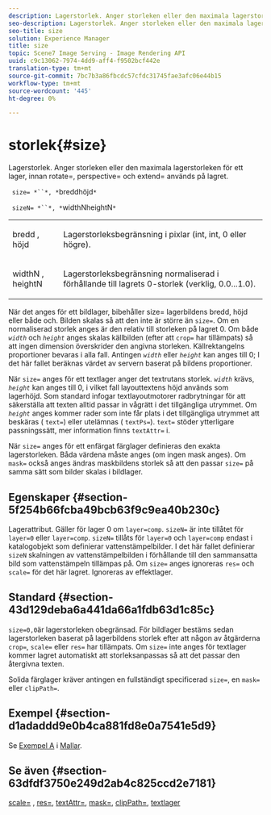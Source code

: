 ```yaml
---
description: Lagerstorlek. Anger storleken eller den maximala lagerstorleken för ett lager, innan rotate=, perspective= och extend= används på lagret.
seo-description: Lagerstorlek. Anger storleken eller den maximala lagerstorleken för ett lager, innan rotate=, perspective= och extend= används på lagret.
seo-title: size
solution: Experience Manager
title: size
topic: Scene7 Image Serving - Image Rendering API
uuid: c9c13062-7974-4dd9-aff4-f9502bcf442e
translation-type: tm+mt
source-git-commit: 7bc7b3a86fbcdc57cfdc31745fae3afc06e44b15
workflow-type: tm+mt
source-wordcount: '445'
ht-degree: 0%

---
```



# storlek{#size}

Lagerstorlek. Anger storleken eller den maximala lagerstorleken för ett lager, innan rotate=, perspective= och extend= används på lagret.

` size= *``*, *`breddhöjd`*`

` sizeN= *``*, *`widthNheightN`*`

<table id="simpletable_FBE17D736F93485AA0053BF447B4CC9F"> 
 <tr class="strow"> 
  <td class="stentry"> <p> <span class="codeph"> <span class="varname"> bredd  </span>,  <span class="varname"> höjd  </span> </span> </p> </td> 
  <td class="stentry"> <p>Lagerstorleksbegränsning i pixlar (int, int, 0 eller högre). </p> </td> 
 </tr> 
 <tr class="strow"> 
  <td class="stentry"> <p> <span class="codeph"> <span class="varname"> widthN  </span>,  <span class="varname"> heightN  </span> </span> </p> </td> 
  <td class="stentry"> <p>Lagerstorleksbegränsning normaliserad i förhållande till lagrets 0-storlek (verklig, 0.0...1.0). </p> </td> 
 </tr> 
</table>

När det anges för ett bildlager, bibehåller size= lagerbildens bredd, höjd eller både och. Bilden skalas så att den inte är större än `size=`. Om en normaliserad storlek anges är den relativ till storleken på lagret 0. Om både *`width`* och *`height`* anges skalas källbilden (efter att `crop=` har tillämpats) så att ingen dimension överskrider den angivna storleken. Källrektangelns proportioner bevaras i alla fall. Antingen *`width`* eller *`height`* kan anges till 0; I det här fallet beräknas värdet av servern baserat på bildens proportioner.

När `size=` anges för ett textlager anger det textrutans storlek. *`width`* krävs,  *`height`* kan anges till 0, i vilket fall layouttextens höjd används som lagerhöjd. Som standard infogar textlayoutmotorer radbrytningar för att säkerställa att texten alltid passar in vågrätt i det tillgängliga utrymmet. Om *`height`* anges kommer rader som inte får plats i det tillgängliga utrymmet att beskäras ( `text=`) eller utelämnas ( `textPs=`). `text=` stöder ytterligare passningssätt, mer information finns  `textAttr=` i.

När `size=` anges för ett enfärgat färglager definieras den exakta lagerstorleken. Båda värdena måste anges (om ingen mask anges). Om `mask=` också anges ändras maskbildens storlek så att den passar `size=` på samma sätt som bilder skalas i bildlager.

## Egenskaper {#section-5f254b66fcba49bcb63f9c9ea40b230c}

Lagerattribut. Gäller för lager 0 om `layer=comp`. `sizeN=` är inte tillåtet för  `layer=0` eller  `layer=comp`. `sizeN=` tillåts för  `layer=0` och  `layer=comp` endast i katalogobjekt som definierar vattenstämpelbilder. I det här fallet definierar `sizeN` skalningen av vattenstämpelbilden i förhållande till den sammansatta bild som vattenstämpeln tillämpas på. Om `size=` anges ignoreras `res=` och `scale=` för det här lagret. Ignoreras av effektlager.

## Standard {#section-43d129deba6a441da66a1fdb63d1c85c}

`size=0,0`är lagerstorleken obegränsad. För bildlager bestäms sedan lagerstorleken baserat på lagerbildens storlek efter att någon av åtgärderna `crop=`, `scale=` eller `res=` har tillämpats. Om `size=` inte anges för textlager kommer lagret automatiskt att storleksanpassas så att det passar den återgivna texten.

Solida färglager kräver antingen en fullständigt specificerad `size=`, en `mask=` eller `clipPath=`.

## Exempel {#section-d1adaddd9e0b4ca881fd8e0a7541e5d9}

Se [Exempel A](../../../../../is-api/http-ref/image-serving-api-ref/c-http-protocol-reference/c-templates/r-example-a.md#reference-c78ea82e8a1646738e764fa6685dfbac) i [Mallar](../../../../../is-api/http-ref/image-serving-api-ref/c-http-protocol-reference/c-templates/c-templates.md#concept-3cd2d2adae0e41b2979b9640244d4d3e).

## Se även {#section-63dfdf3750e249d2ab4c825ccd2e7181}

[scale=](../../../../../is-api/http-ref/image-serving-api-ref/c-http-protocol-reference/c-command-reference/r-is-http-scale.md#reference-098c30cea1764f189e6f7c7e400cc065) ,  [res=](../../../../../is-api/http-ref/image-serving-api-ref/c-http-protocol-reference/c-command-reference/r-res.md#reference-3d6fe416801148dea0f786f2b5169e55),  [textAttr=](../../../../../is-api/http-ref/image-serving-api-ref/c-http-protocol-reference/c-command-reference/r-textattr.md#reference-ff00484fa3244286abeff34911f7ec0d),  [mask=](../../../../../is-api/http-ref/image-serving-api-ref/c-http-protocol-reference/c-command-reference/r-mask.md#reference-922254e027404fb890b850e2723ee06e),  [clipPath=](../../../../../is-api/http-ref/image-serving-api-ref/c-http-protocol-reference/c-command-reference/r-clippath.md#reference-8139b1b52dc54749b51b109521ddf83d),  [textlager](../../../../../is-api/http-ref/image-serving-api-ref/c-http-protocol-reference/c-text-formatting/r-text-layers.md#reference-47e78cfb18134db5ab09e17af14a6a8f)
